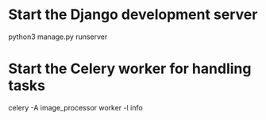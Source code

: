 # Start the Django development server
python3 manage.py runserver

# Start the Celery worker for handling tasks
celery -A image_processor worker -l info
